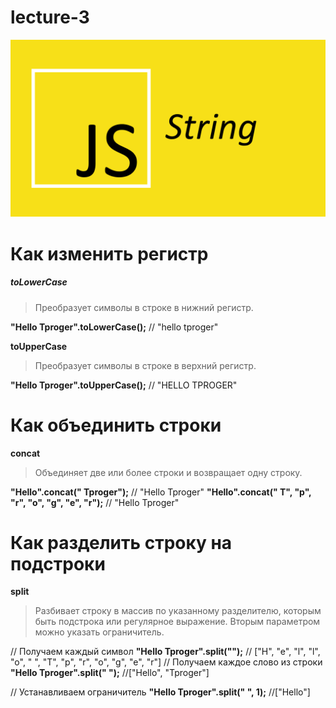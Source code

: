 # lecture-3
 ![Tux, the Linux mascot](/img/javascript-string.png)

 # Как изменить регистр
##### toLowerCase
> Преобразует символы в строке в нижний регистр.

**"Hello Tproger".toLowerCase();** // "hello tproger"

**toUpperCase**

>Преобразует символы в строке в верхний регистр.

**"Hello Tproger".toUpperCase();** // "HELLO TPROGER"

# Как объединить строки
**concat**

>Объединяет две или более строки и возвращает одну строку.

**"Hello".concat(" Tproger");** // "Hello Tproger"
**"Hello".concat(" T", "p", "r", "o", "g", "e", "r");** // "Hello Tproger"

# Как разделить строку на подстроки
**split**
>Разбивает строку в массив по указанному разделителю, которым  быть подстрока или регулярное выражение. Вторым параметром можно указать ограничитель.

// Получаем каждый символ
**"Hello Tproger".split("");** // ["H", "e", "l", "l", "o", " ", "T", "p", "r", "o", "g", "e", "r"]
// Получаем каждое слово из строки
**"Hello Tproger".split(" ");** //["Hello", "Tproger"]

// Устанавливаем ограничитель
**"Hello Tproger".split(" ", 1);** //["Hello"]